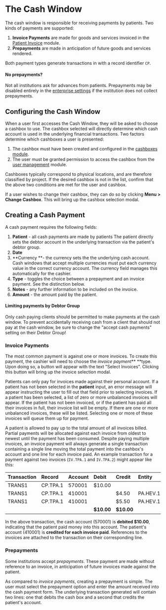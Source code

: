# The Cash Window

The cash window is responsible for receiving payments by patients.  Two kinds of payments are supported:

1. **Invoice Payments** are made for goods and services invoiced in the [Patient Invoice](/finance-modules/patient-invoicing.md) module.
2. **Prepayments** are made in anticipation of future goods and services rendered.

Both payment types generate transactions in with a record identifier `CP`.

<div class="bs-callout bs-callout-info">
<h4>No prepayments?</h4>

Not all institutions ask for advances from patients.  Prepayments may be disabled entirely in the [enterprise settings](/enterprise-settings.md) if the institution does not collect prepayments.
</div>

## Configuring the Cash Window

When a user first accesses the Cash Window, they will be asked to choose a cashbox to use.  The cashbox selected will directly determine which cash account is used in the underlying financial transactions.  Two factors determine which cashboxes a user is presented:

1. The cashbox must have been created and configured in the [cashboxes module](#).
2. The user must be granted permission to access the cashbox from the [user management](#) module.

Cashboxes typically correspond to physical locations, and are therefore classified by project.  If the desired cashbox is not in the list, confirm that the above two conditions are met for the user and cashbox.

If a user wishes to change their cashbox, they can do so by clicking **Menu &gt; Change Cashbox**.  This will bring up the cashbox selection modal.

## Creating a Cash Payment

A cash payment requires the following fields:

1. **Patient** - all cash payments are made by patients  The patient directly sets the debtor account in the underlying transaction via the patient's debtor group.
2. **Date**
3. **Currency **- the currency sets the the underlying cash account.  Cash windows that accept multiple currencies must put each currency value in the correct currency account.  The currency field manages this automatically for the cashier.
4. **Type** - toggles the choice between a prepayment and an invoice payment.  See the distinction below.
5. **Notes** - any further information to be included on the invoice.
6. **Amount** - the amount paid by the patient.

<div class="bs-callout bs-callout-warning">
<h4>Limiting payments by Debtor Group</h4>
Only cash paying clients should be permitted to make payments at the cash window.  To prevent accidentally receiving cash from a client that should not pay at the cash window, be sure to change the "accept cash payments" setting on their Debtor Group!
</div>

### Invoice Payments

The most common payment is against one or more invoices.  To create this payment, the cashier will need to choose the _invoice payment_** **type.  Upon doing so, a button will appear with the text "Select Invoices".  Clicking this button will bring up the invoice selection modal.

Patients can only pay for invoices made against their personal account.  If a patient has not been selected in the **patient** input, an error message will appear instructing the user to fill out that field prior to selecting invoices.  If a patient has been selected, a list of zero or more unbalanced invoices will appear.  If the patient has not been invoiced, or if the patient has paid all their invoices in full, their invoice list will be empty.  If there are one or more unbalanced invoices, these will be listed.  Selecting one or more of these invoices will queue them up for payment.

A patient is allowed to pay up to the total amount of all invoices billed.  Partial payments will be allocated against each invoice from oldest to newest until the payment has been consumed.  Despite paying multiple invoices, an invoice payment will always generate a single transaction containing a single line moving the total payment into the cashbox's account and one line for each invoice paid.  An example transaction for a payment against two invoices \(`IV.TPA.1` and `IV.TPA.2`\) might appear like this:

| Transaction | Record | **Account** | Debit | Credit | Entity | Reference |
| :--- | :--- | :--- | :--- | :--- | :--- | :--- |
| TRANS1 | CP.TPA.1 | 570001 | $10.00 |  |  |  |
| TRANS1 | CP.TPA.1 | 410001 |  | $4.50 | PA.HEV.1 | IV.TPA.1 |
| TRANS1 | CP.TPA.1 | 410001 |  | $5.50 | PA.HEV.1 | IV.TPA.2 |
|  |  |  | **$10.00** | **$10.00** |  | - |

In the above transaction, the cash account \(570001\) is **debited $10.00**, indicating that the patient paid money into this account.  The patient's account \(410001\) is **credited for each invoice paid**.  References to the invoices are attached to the transaction on their corresponding line.

### Prepayments

Some institutions accept _prepayments_.  These payment are made without reference to an invoice, in anticipation of future invoices made against the patient.

As compared to _invoice payments_, creating a prepayment is simple.  The user must select the prepayment option and enter the amount received into the cash payment form.  The underlying transaction generated will contain two lines: one that debits the cash box and a second that credits the patient's account.
